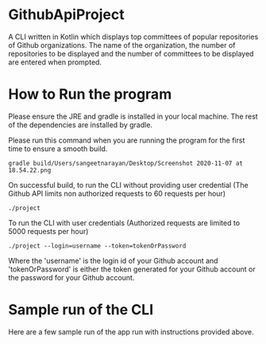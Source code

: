 # GithubApiProject
A CLI written in Kotlin which displays top committees of popular repositories of Github organizations. The name of the organization, the number of repositories to be displayed and the number of committees to be displayed are entered when prompted. 

# How to Run the program
Please ensure the JRE and gradle is installed in your local machine. The rest of the dependencies are installed by gradle. 

Please run this command when you are running the program for the first time to ensure a smooth build. 
```
gradle build/Users/sangeetnarayan/Desktop/Screenshot 2020-11-07 at 18.54.22.png
```

On successful build, to run the CLI without providing user credential (The Github API limits non authorized requests to 60 requests per hour)
```
./project
```

To run the CLI with user credentials (Authorized requests are limited to 5000 requests per hour)
```
./project --login=username --token=tokenOrPassword
```

Where the 'username' is the login id of your Github account and 'tokenOrPassword' is either the token generated for your Github account or the password for your Github account.

# Sample run of the CLI

Here are a few sample run of the app run with instructions provided above. 

